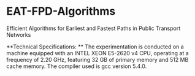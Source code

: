 # EAT-FPD-Algorithms
Efficient Algorithms for Earliest and Fastest Paths in Public Transport Networks

**Technical Specifications: ** The experimentation is conducted on a machine equipped with an INTEL XEON E5-2620 v4 CPU, operating at a frequency of 2.20 GHz, featuring 32 GB of primary memory and 512 MB cache memory. The compiler used is gcc version 5.4.0.

